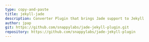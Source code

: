 ```yaml
---
type: copy-and-paste
title: jekyll-jade
description: Converter Plugin that brings Jade support to Jekyll
author: jpap
git: https://github.com/snappylabs/jade-jekyll-plugin.git
repository: https://github.com/snappylabs/jade-jekyll-plugin
---
```

